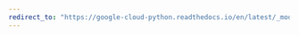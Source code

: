 ```yaml
---
redirect_to: "https://google-cloud-python.readthedocs.io/en/latest/_modules/google/cloud/translate_v2/client.html"
---
```

